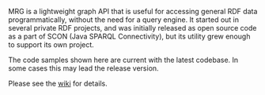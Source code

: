 MRG is a lightweight graph API that is useful for accessing general RDF data programmatically,
without the need for a query engine. It started out in several private RDF projects, and was
initially released as open source code as a part of SCON (Java SPARQL Connectivity), but its
utility grew enough to support its own project.

The code samples shown here are current with the latest codebase. In some cases this may lead
the release version.

Please see the [wiki](https://github.com/quoll/mrg/wiki) for details.
